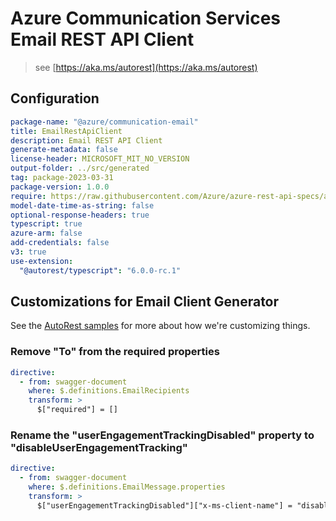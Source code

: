 # Azure Communication Services Email REST API Client

> see [https://aka.ms/autorest](https://aka.ms/autorest)

## Configuration

```yaml
package-name: "@azure/communication-email"
title: EmailRestApiClient
description: Email REST API Client
generate-metadata: false
license-header: MICROSOFT_MIT_NO_VERSION
output-folder: ../src/generated
tag: package-2023-03-31
package-version: 1.0.0
require: https://raw.githubusercontent.com/Azure/azure-rest-api-specs/ac29c822ecd5f6054cd17c46839e7c04a1114c6d/specification/communication/data-plane/Email/readme.md
model-date-time-as-string: false
optional-response-headers: true
typescript: true
azure-arm: false
add-credentials: false
v3: true
use-extension:
  "@autorest/typescript": "6.0.0-rc.1"
```

## Customizations for Email Client Generator

See the [AutoRest samples](https://github.com/Azure/autorest/tree/main/Samples/3b-custom-transformations)
for more about how we're customizing things.

### Remove "To" from the required properties

```yaml
directive:
  - from: swagger-document
    where: $.definitions.EmailRecipients
    transform: >
      $["required"] = []
```

### Rename the "userEngagementTrackingDisabled" property to "disableUserEngagementTracking"

```yaml
directive:
  - from: swagger-document
    where: $.definitions.EmailMessage.properties
    transform: >
      $["userEngagementTrackingDisabled"]["x-ms-client-name"] = "disableUserEngagementTracking"
```
